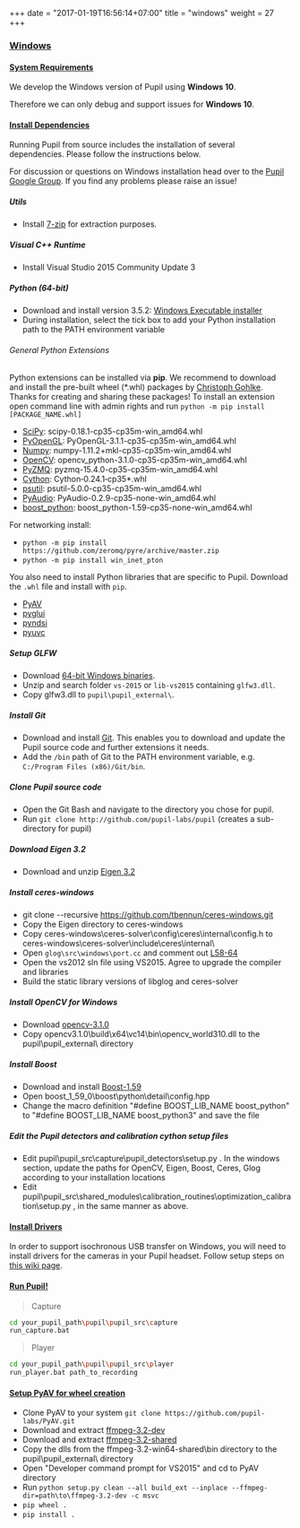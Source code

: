 +++
date = "2017-01-19T16:56:14+07:00"
title = "windows"
weight = 27
+++

<div class="content-container">
  <div class="header-link">
    <a href="#windows">
      <h3 id="windows">Windows</h3>
    </a>
  </div>
</div>
<div class="header-border-bottom"></div>

<div class="content-container">
  <div class="header-link">
    <a href="#system-requirements">
      <h4 id="system-requirements">System Requirements</h4>
    </a>
  </div>
</div>

We develop the Windows version of Pupil using **Windows 10**. 

Therefore we can only debug and support issues for **Windows 10**. 

<div class="content-container">
  <div class="header-link">
    <a href="#win-install-dependencies">
      <h4 id="win-install-dependencies">Install Dependencies</h4>
    </a>
  </div>
</div>

Running Pupil from source includes the installation of several dependencies. Please follow the instructions below. 

For discussion or questions on Windows installation head over to the [Pupil Google Group][google-group]. If you find any problems please raise an issue!

##### Utils

* Install [7-zip](http://www.7-zip.org/download.html) for extraction purposes.

##### Visual C++ Runtime

* Install Visual Studio 2015 Community Update 3

##### Python (64-bit)

* Download and install version 3.5.2: [Windows Executable installer](https://www.python.org/download/releases/3.5.2/)
* During installation, select the tick box to add your Python installation path to the PATH environment variable

###### General Python Extensions

Python extensions can be installed via **pip**. We recommend to download and install the pre-built wheel (*.whl) packages by [Christoph Gohlke](http://www.lfd.uci.edu/~gohlke/pythonlibs/). Thanks for creating and sharing these packages!
To install an extension open command line with admin rights and run `python -m pip install [PACKAGE_NAME.whl]`

* [SciPy](http://www.lfd.uci.edu/~gohlke/pythonlibs/#scipy): scipy-0.18.1-cp35-cp35m-win_amd64.whl
* [PyOpenGL](http://www.lfd.uci.edu/~gohlke/pythonlibs/#pyopengl): PyOpenGL-3.1.1-cp35-cp35m-win_amd64.whl
* [Numpy](http://www.lfd.uci.edu/~gohlke/pythonlibs/#numpy): numpy-1.11.2+mkl-cp35-cp35m-win_amd64.whl
* [OpenCV](http://www.lfd.uci.edu/~gohlke/pythonlibs/#opencv): opencv_python-3.1.0-cp35-cp35m-win_amd64.whl
* [PyZMQ](http://www.lfd.uci.edu/~gohlke/pythonlibs/#pyzmq): pyzmq-15.4.0-cp35-cp35m-win_amd64.whl
* [Cython](http://www.lfd.uci.edu/~gohlke/pythonlibs/#cython): Cython‑0.24.1‑cp35*.whl
* [psutil](http://www.lfd.uci.edu/~gohlke/pythonlibs/#psutil): psutil-5.0.0-cp35-cp35m-win_amd64.whl
* [PyAudio](http://www.lfd.uci.edu/~gohlke/pythonlibs/#pyaudio): PyAudio-0.2.9-cp35-none-win_amd64.whl
* [boost_python](http://www.lfd.uci.edu/~gohlke/pythonlibs/#boost.python): boost_python-1.59-cp35-none-win_amd64.whl

For networking install:
* `python -m pip install https://github.com/zeromq/pyre/archive/master.zip`
* `python -m pip install win_inet_pton`

You also need to install Python libraries that are specific to Pupil. Download the `.whl` file and install with `pip`.

* [PyAV](https://github.com/pupil-labs/PyAV/releases/latest)
* [pyglui](https://github.com/pupil-labs/pyglui/releases/latest) 
* [pyndsi](https://github.com/pupil-labs/pyndsi/releases/latest) 
* [pyuvc](https://github.com/pupil-labs/pyuvc/releases/latest)

##### Setup GLFW

* Download [64-bit Windows binaries](http://www.glfw.org/download.html).
* Unzip and search folder `vs-2015` or `lib-vs2015` containing `glfw3.dll`.
* Copy glfw3.dll to `pupil\pupil_external\`.

##### Install Git

* Download and install [Git](http://git-scm.com/download/win). This enables you to download and update the Pupil source code and further extensions it needs.
* Add the `/bin` path of Git to the PATH environment variable, e.g. `C:/Program Files (x86)/Git/bin`.

##### Clone Pupil source code

* Open the Git Bash and navigate to the directory you chose for pupil.
* Run `git clone http://github.com/pupil-labs/pupil` (creates a sub-directory for pupil)

##### Download Eigen 3.2

* Download and unzip [Eigen 3.2](http://bitbucket.org/eigen/eigen/get/3.2.10.zip)

##### Install ceres-windows

* git clone --recursive https://github.com/tbennun/ceres-windows.git
* Copy the Eigen directory to ceres-windows 
* Copy ceres-windows\ceres-solver\config\ceres\internal\config.h to ceres-windows\ceres-solver\include\ceres\internal\
* Open `glog\src\windows\port.cc` and comment out [L58-64](https://github.com/tbennun/glog/blob/7553b4193d856b4ba4e74cf064a5a70eb6a87cdd/src/windows/port.cc#L58-L64)
* Open the vs2012 sln file using VS2015. Agree to upgrade the compiler and libraries
* Build the static library versions of libglog and ceres-solver

##### Install OpenCV for Windows

* Download [opencv-3.1.0](https://sourceforge.net/projects/opencvlibrary/files/opencv-win/3.1.0/opencv-3.1.0.exe/download)
* Copy opencv3.1.0\build\x64\vc14\bin\opencv_world310.dll to the pupil\pupil_external\ directory

##### Install Boost

* Download and install [Boost-1.59](https://sourceforge.net/projects/boost/files/boost-binaries/1.59.0/boost_1_59_0-msvc-14.0-64.exe/download)
* Open boost_1_59_0\boost\python\detail\config.hpp
* Change the macro definition "#define BOOST_LIB_NAME boost_python" to "#define BOOST_LIB_NAME boost_python3" and save the file

##### Edit the Pupil detectors and calibration cython setup files

* Edit pupil\pupil_src\capture\pupil_detectors\setup.py . In the windows section, update the paths for OpenCV, Eigen, Boost, Ceres, Glog according to your installation locations
* Edit pupil\pupil_src\shared_modules\calibration_routines\optimization_calibration\setup.py , in the same manner as above.

<div class="content-container">
  <div class="header-link">
    <a href="#install-drivers">
      <h4 id="install-drivers">Install Drivers</h4>
    </a>
  </div>
</div>

In order to support isochronous USB transfer on Windows, you will need to install drivers for the cameras in your Pupil headset. Follow setup steps on [this wiki page](https://github.com/pupil-labs/pupil/wiki/Windows-Driver-Setup).

<div class="content-container">
  <div class="header-link">
    <a href="#run-pupil">
      <h4 id="run-pupil">Run Pupil!</h4>
    </a>
  </div>
</div>

> Capture

```bash
cd your_pupil_path\pupil\pupil_src\capture
run_capture.bat
```

> Player

```bash
cd your_pupil_path\pupil\pupil_src\player
run_player.bat path_to_recording
```

<div class="content-container">
  <div class="header-link">
    <a href="#setup-pyav-wheel">
      <h4 id="setup-pyav-wheel">Setup PyAV for wheel creation</h4>
    </a>
  </div>
</div>

* Clone PyAV to your system `git clone https://github.com/pupil-labs/PyAV.git`
* Download and extract [ffmpeg-3.2-dev](http://ffmpeg.zeranoe.com/builds/win64/dev/ffmpeg-3.2-win64-dev.zip) 
* Download and extract [ffmpeg-3.2-shared](http://ffmpeg.zeranoe.com/builds/win64/shared/ffmpeg-3.2-win64-shared.zip)
* Copy the dlls from the ffmpeg-3.2-win64-shared\bin directory to the pupil\pupil_external\ directory
* Open "Developer command prompt for VS2015" and cd to PyAV directory
* Run `python setup.py clean --all build_ext --inplace --ffmpeg-dir=path\to\ffmpeg-3.2-dev -c msvc`
* `pip wheel .`
* `pip install .`


[google-group]: http://groups.google.com/group/pupil-discuss